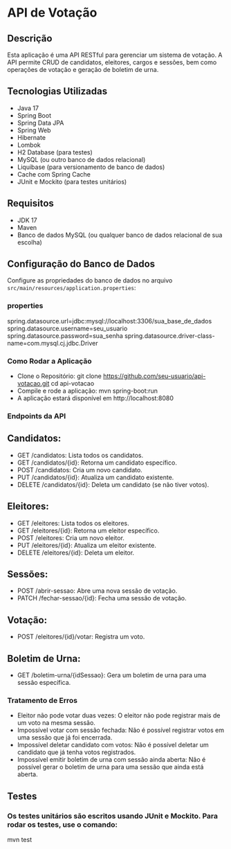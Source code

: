 # API de Votação

## Descrição
Esta aplicação é uma API RESTful para gerenciar um sistema de votação. A API permite CRUD de candidatos, eleitores, cargos e sessões, bem como operações de votação e geração de boletim de urna.

## Tecnologias Utilizadas
- Java 17
- Spring Boot
- Spring Data JPA
- Spring Web
- Hibernate
- Lombok
- H2 Database (para testes)
- MySQL (ou outro banco de dados relacional)
- Liquibase (para versionamento de banco de dados)
- Cache com Spring Cache
- JUnit e Mockito (para testes unitários)

## Requisitos
- JDK 17
- Maven
- Banco de dados MySQL (ou qualquer banco de dados relacional de sua escolha)

## Configuração do Banco de Dados
Configure as propriedades do banco de dados no arquivo `src/main/resources/application.properties`:

### properties
spring.datasource.url=jdbc:mysql://localhost:3306/sua_base_de_dados
spring.datasource.username=seu_usuario
spring.datasource.password=sua_senha
spring.datasource.driver-class-name=com.mysql.cj.jdbc.Driver


### **Como Rodar a Aplicação**
- Clone o Repositório:
git clone https://github.com/seu-usuario/api-votacao.git
cd api-votacao
- Compile e rode a aplicação:
mvn spring-boot:run
- A aplicação estará disponível em http://localhost:8080

### **Endpoints da API**

## Candidatos: 
- GET /candidatos: Lista todos os candidatos.
- GET /candidatos/{id}: Retorna um candidato específico.
- POST /candidatos: Cria um novo candidato.
- PUT /candidatos/{id}: Atualiza um candidato existente.
- DELETE /candidatos/{id}: Deleta um candidato (se não tiver votos).

## Eleitores:
- GET /eleitores: Lista todos os eleitores.
- GET /eleitores/{id}: Retorna um eleitor específico.
- POST /eleitores: Cria um novo eleitor.
- PUT /eleitores/{id}: Atualiza um eleitor existente.
- DELETE /eleitores/{id}: Deleta um eleitor.

## Sessões:
- POST /abrir-sessao: Abre uma nova sessão de votação.
- PATCH /fechar-sessao/{id}: Fecha uma sessão de votação.

## Votação:
- POST /eleitores/{id}/votar: Registra um voto.

## Boletim de Urna:
- GET /boletim-urna/{idSessao}: Gera um boletim de urna para uma sessão específica.

### Tratamento de Erros
- Eleitor não pode votar duas vezes: O eleitor não pode registrar mais de um voto na mesma sessão.
- Impossível votar com sessão fechada: Não é possível registrar votos em uma sessão que já foi encerrada.
- Impossível deletar candidato com votos: Não é possível deletar um candidato que já tenha votos registrados.
- Impossível emitir boletim de urna com sessão ainda aberta: Não é possível gerar o boletim de urna para uma sessão que ainda está aberta.

## Testes 
### Os testes unitários são escritos usando JUnit e Mockito. Para rodar os testes, use o comando:
mvn test



